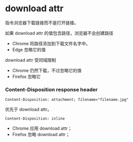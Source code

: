 # download attr

指令浏览器下载链接而不是打开链接。

如果 download attr 的值包含路径，浏览器不会创建路径

- Chrome 将路径添加到下载文件名字中。
- Edge 忽略它的值

download attr 受同域限制

- Chrome 仍然下载，不过忽略它的值
- Firefox 忽略它

### Content-Disposition response header

```
Content-Disposition: attachment; filename="filename.jpg"
```

优先于 download attr。

```
Content-Disposition: inline
```

- Chrome 应用 download attr；
- Firefox 忽略 download attr；
